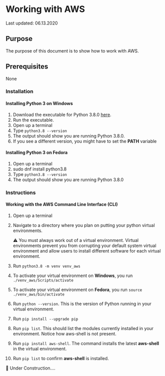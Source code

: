 # Working with AWS

Last updated: 06.13.2020

## Purpose

The purpose of this document is to show how to work with AWS.

## Prerequisites

None

### Installation

#### Installing Python 3 on Windows
1. Download the executable for Python 3.8.0
[here](https://www.python.org/ftp/python/3.8.0/python-3.8.0-amd64.exe).
1. Run the executable.
1. Open up a terminal
1. Type `python3.8 --version`
1. The output should show you are running Python 3.8.0.
1. If you see a different version, you might have to set the **PATH** variable

#### Installing Python 3 on Fedora
1. Open up a terminal
4. sudo dnf install python3.8
1. Type `python3.8 --version`
1. The output should show you are running Python 3.8.0

### Instructions

#### Working with the AWS Command Line Interface (CLI)

1. Open up a terminal
1. Navigate to a directory where you plan on putting your
python virtual environments.

    :warning: You must always work out of a virtual environment.
    Virtual environments prevent you from corrupting
    your default system virtual environment and allow users to install different
    software for each virtual environment.

1. Run `python3.8 -m venv venv_aws`
1. To activate your virtual environment on **Windows**, you run
`./venv_aws/Scripts/activate`
1. To activate your virtual environment on **Fedora**, you run
`source ./venv_aws/bin/activate`
1. Run `python --version`.  This is the version of Python running in your
virtual environment.
1. Run `pip install --upgrade pip`
1. Run `pip list`.  This should list the modules currently installed in your
environment.  Notice how aws-shell is not present.
1. Run `pip install aws-shell`.  The command installs the latest **aws-shell** in the
virtual environment.
1. Run `pip list` to confirm **aws-shell** is installed.

:construction: Under Construction....
